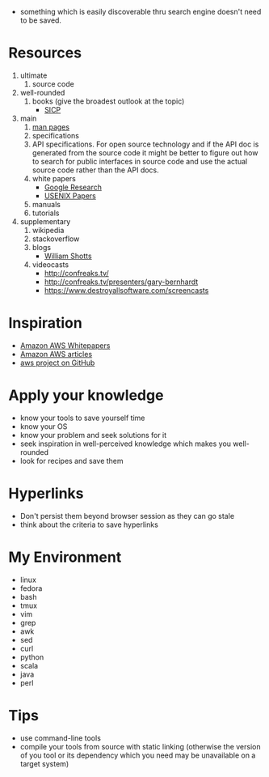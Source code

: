 - something which is easily discoverable thru search engine doesn't need to be saved.

# Resources
1. ultimate
    1. source code
1. well-rounded
    1. books (give the broadest outlook at the topic)
        - [SICP](https://mitpress.mit.edu/sicp/full-text/book/book-Z-H-4.html#%_toc_start)
1. main
    1. [man pages](http://www.nongnu.org/man-db/)
    1. specifications
    1. API specifications. For open source technology and if the API doc is generated from the source code it might be better to figure out how to search for public interfaces in source code and use the actual source code rather than the API docs.
    1. white papers
        + [Google Research](http://research.google.com/pubs/papers.html)
        + [USENIX Papers](https://www.usenix.org/)
    1. manuals
    1. tutorials
1. supplementary
    1. wikipedia
    1. stackoverflow
    1. blogs
        - [William Shotts](http://lcorg.blogspot.com/)
    1. videocasts
        - http://confreaks.tv/
        - http://confreaks.tv/presenters/gary-bernhardt
        - https://www.destroyallsoftware.com/screencasts

# Inspiration
- [Amazon AWS Whitepapers](https://aws.amazon.com/whitepapers/)
- [Amazon AWS articles](http://aws.amazon.com/articles)
- [aws project on GitHub](https://github.com/aws)

# Apply your knowledge
- know your tools to save yourself time
- know your OS
- know your problem and seek solutions for it
- seek inspiration in well-perceived knowledge which makes you well-rounded
- look for recipes and save them

# Hyperlinks
- Don't persist them beyond browser session as they can go stale
- think about the criteria to save hyperlinks

# My Environment
- linux
- fedora
- bash
- tmux
- vim
- grep
- awk
- sed
- curl
- python
- scala
- java
- perl

# Tips
- use command-line tools
- compile your tools from source with static linking (otherwise the version of you tool or its dependency which you need may be unavailable on a target system)
